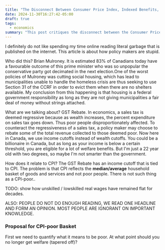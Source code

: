 ```yaml
---
title: "The Disconnect Between Consumer Price Index, Indexed Benefits, and Poor People"
date: 2024-11-30T16:27:42-05:00
draft: true
tags:
  - economics
summary: "This post critiques the disconnect between the Consumer Price Index (CPI), indexed benefits, and the reality of poor people in Canada. It blames Brian Mulroney's policies, particularly cutting social housing and tying the GST rebate income cutoff to CPI, which reflects the average household basket, not the needs of the poor. The post argues that using income cutoffs for welfare benefits allows wealthy individuals with low income to benefit and proposes a 'CPI-poor' basket and a definition of poverty for better-targeted benefits."
---
```


I definitely do not like spending my time online reading literal garbage that is published on the internet. This article is about how policy makers are stupid.

Who did this? Brian Mulroney. It is estimated 83% of Canadians today have a favourable outcome of this prime minister who was so unpopular the conservative party got decimated in the next election.One of the worst policies of Mulroney was cutting social housing, which has lead to municipalities unable to handle the homeless crisis are thus seeking to use Section 31 of the CCRF in order to evict them when there are no shelters available. My conclusion from this happening is that housing is a federal government responsibility as long as they are not giving municipalities a fair deal of money without strings attached.

What are we talking about? GST Rebate. In economics, a sales tax is deemed regressive because as wealth increases, the percent expenditure on sales tax goes down. Thus poor people disproportionately affected. To counteract the regressiveness of a sales tax, a policy maker may choose to rebate some of the total revenue collected to those deemed poor. Now here in Canada, we use income cutoffs instead of wealth cutoffs. You could be a billionaire in Canada, but as long as your income is below a certain threshold, you are eligible for a lot of welfare benefits. But I'm just a 22 year old with two degrees, so maybe I'm not smarter than the government.

How does it relate to CPI? The GST Rebate has an income cutoff that is tied to CPI. The problem is that CPI reflects the **median/average** household basket of goods and services and not poor people. There is not such thing as a CPI-poor..

TODO: show how unskilled / lowskilled real wages have remained flat for decades.

ALSO: PEOPLE DO NOT DO ENOUGH READING, WE READ ONE HEADLINE AND FORM AN OPINION. MOST PEOPLE ARE IGNORANT ON IMPORTANT KNOWLEDGE.

### Proposal for CPI-poor Basket

First we need to quantify what it means to be poor. At what point should you no longer get welfare (tapered off)?
